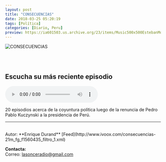 ```yaml
---
layout: post
title: "CONSECUENCIAS"
date: 2018-03-25 05:20:19
tags: [Política]
categories: [Diario, Peru]
preview: https://ia601503.us.archive.org/23/items/Music500x500EstebanMontoya/300-21mConsecuencias-EnriqueDurandVillalobos.jpg
---
```


![CONSECUENCIAS](https://ia601503.us.archive.org/23/items/Music500x500EstebanMontoya/500-21mConsecuencias-EnriqueDurandVillalobos.jpg)

<br/>
<br/>

## Escucha su más reciente episodio

<!--reproductor-feed=http://www.ivoox.com/consecuencias-21m_fg_f1560435_filtro_1.xml-->
<!--reproductor-start-->
<audio id="audio" preload="auto" controls="" src="http://www.ivoox.com/ep-3-el-presidente-vizcarra_mf_24774184_feed_1.mp3"></audio>
<!--reproductor-end-->

20 episodios acerca de la coyuntura política luego de la renuncia de Pedro Pablo Kuczynski a la presidencia de Perú.  

_ _ _
<br>
Autor: **Enrique Durand**  
[Feed](http://www.ivoox.com/consecuencias-21m_fg_f1560435_filtro_1.xml)  


**Contacta:**  
Correo: [lasonceradio@gmail.com](mailto:lasonceradio@gmail.com)  
